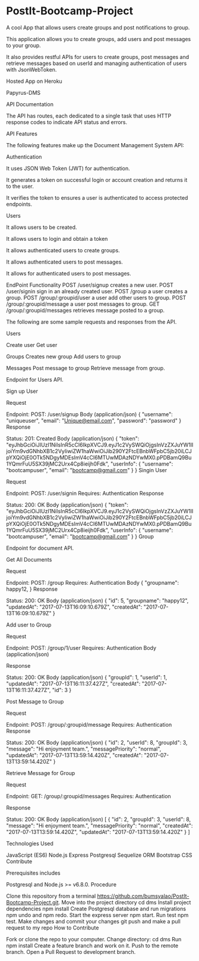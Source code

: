 # PostIt-Bootcamp-Project

A cool App that allows users create groups and post notifications to group.

This application allows you to create groups, add users and post messages to your group.

It also provides restful APIs for users to create groups, post messages and retrieve messages based on userId and managing authentication of users with JsonWebToken.

Hosted App on Heroku

Papyrus-DMS

API Documentation

The API has routes, each dedicated to a single task that uses HTTP response codes to indicate API status and errors.

API Features

The following features make up the Document Management System API:

Authentication

It uses JSON Web Token (JWT) for authentication.

It generates a token on successful login or account creation and returns it to the user.

It verifies the token to ensures a user is authenticated to access protected endpoints.

Users

It allows users to be created.

It allows users to login and obtain a token

It allows authenticated users to create groups.

It allows authenticated users to post messages.

It allows for authenticated users to post messages.


EndPoint	Functionality
POST /user/signup creates a new user.
POST /user/signin sign in an already created user.
POST /group	a user creates a group.
POST /group/:groupid/user	a user add other users to group.
POST /group/:groupid/message	a user post messages to group.
GET /group/:groupid/messages	retrieves message posted to a group.


The following are some sample requests and responses from the API.

Users

Create user
Get user


Groups
Creates new group
Add users to group

Messages
Post message to group
Retrieve message from group.

Endpoint for Users API.

Sign up User

Request

Endpoint: POST: /user/signup
Body (application/json)
{
  "username": "uniqueuser",
  "email": "Unique@email.com",
  "password": "password"
}
Response

Status: 201: Created
Body (application/json)
{
    "token": "eyJhbGciOiJIUzI1NiIsInR5cCI6IkpXVCJ9.eyJ1c2VySWQiOjgsInVzZXJuYW1lIjoiYm9vdGNhbXB1c2VyIiwiZW1haWwiOiJib290Y2FtcEBnbWFpbC5jb20iLCJpYXQiOjE0OTk5NDgyMDEsImV4cCI6MTUwMDAzNDYwMX0.pPDBamQ9Bu1YQmrFuU5SX39jMC2Urx4Cp8ieijh0Fdk",
    "userInfo": {
        "username": "bootcampuser",
        "email": "bootcamp@gmail.com"
    }
}
Singin User

Request

Endpoint: POST: /user/signin
Requires: Authentication
Response

Status: 200: OK
Body (application/json)
{
    "token": "eyJhbGciOiJIUzI1NiIsInR5cCI6IkpXVCJ9.eyJ1c2VySWQiOjgsInVzZXJuYW1lIjoiYm9vdGNhbXB1c2VyIiwiZW1haWwiOiJib290Y2FtcEBnbWFpbC5jb20iLCJpYXQiOjE0OTk5NDgyMDEsImV4cCI6MTUwMDAzNDYwMX0.pPDBamQ9Bu1YQmrFuU5SX39jMC2Urx4Cp8ieijh0Fdk",
    "userInfo": {
        "username": "bootcampuser",
        "email": "bootcamp@gmail.com"
    }
}
Group

Endpoint for document API.

Get All Documents

Request

Endpoint: POST: /group
Requires: Authentication
Body
{
 "groupname": happy12,
}
Response

Status: 200: OK
Body (application/json)
{
    "id": 5,
    "groupname": "happy12",
    "updatedAt": "2017-07-13T16:09:10.679Z",
    "createdAt": "2017-07-13T16:09:10.679Z"
}

Add user to Group

Request

Endpoint: POST: /group/1/user
Requires: Authentication
Body (application/json)

Response

Status: 200: OK
Body (application/json)
{
    "groupId": 1,
    "userId": 1,
    "updatedAt": "2017-07-13T16:11:37.427Z",
    "createdAt": "2017-07-13T16:11:37.427Z",
    "id": 3
}

Post Message to Group

Request

Endpoint: POST: /group/:groupid/message
Requires: Authentication
Response

Status: 200: OK
Body (application/json)
{
    "id": 2,
    "userId": 8,
    "groupId": 3,
    "message": "Hi enjoyment team.",
    "messagePriority": "normal",
    "updatedAt": "2017-07-13T13:59:14.420Z",
    "createdAt": "2017-07-13T13:59:14.420Z"
}

Retrieve Message for Group

Request

Endpoint: GET: /group/:groupid/messages
Requires: Authentication

Response

Status: 200: OK
Body (application/json)
[
    {
        "id": 2,
        "groupId": 3,
        "userId": 8,
        "message": "Hi enjoyment team.",
        "messagePriority": "normal",
        "createdAt": "2017-07-13T13:59:14.420Z",
        "updatedAt": "2017-07-13T13:59:14.420Z"
    }
]


Technologies Used

JavaScript (ES6)
Node.js
Express
Postgresql
Sequelize ORM
Bootstrap CSS
Contribute

Prerequisites includes

Postgresql and
Node.js >= v6.8.0.
Procedure

Clone this repository from a terminal https://github.com/bumsyalao/PostIt-Bootcamp-Project.git.
Move into the project directory cd dms
Install project dependencies npm install
Create Postgresql database and run migrations npm undo and npm redo.
Start the express server npm start.
Run test npm test.
Make changes and commit your changes
git push and make a pull request to my repo
How to Contribute

Fork or clone the repo to your computer.
Change directory: cd dms
Run npm install
Create a feature branch and work on it.
Push to the remote branch.
Open a Pull Request to development branch.
